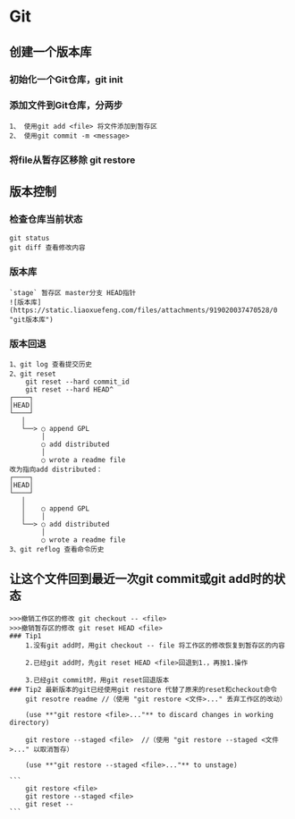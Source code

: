 # Git 
## 创建一个版本库
### 初始化一个Git仓库，git init 
### 添加文件到Git仓库，分两步
	1、 使用git add <file> 将文件添加到暂存区
	2、 使用git commit -m <message>
### 将file从暂存区移除 git restore
## 版本控制
### 检查仓库当前状态
	git status
	git diff 查看修改内容
### 版本库
	`stage` 暂存区 master分支 HEAD指针
	![版本库](https://static.liaoxuefeng.com/files/attachments/919020037470528/0 "git版本库")
### 版本回退
	1、git log 查看提交历史
	2、git reset
		git reset --hard commit_id
		git reset --hard HEAD^ 
	┌────┐
	│HEAD│
	└────┘
	   │
	   └──> ○ append GPL
	        │
	        ○ add distributed
	        │
	        ○ wrote a readme file
	改为指向add distributed：
	┌────┐
	│HEAD│
	└────┘
	   │
	   │    ○ append GPL
	   │    │
	   └──> ○ add distributed
	        │
	        ○ wrote a readme file		
	3、git reflog 查看命令历史
## 让这个文件回到最近一次git commit或git add时的状态
	>>>撤销工作区的修改 git checkout -- <file>
 	>>>撤销暂存区的修改 git reset HEAD <file>
 	### Tip1
 		1.没有git add时，用git checkout -- file 将工作区的修改恢复到暂存区的内容

		2.已经git add时，先git reset HEAD <file>回退到1.，再按1.操作

		3.已经git commit时，用git reset回退版本
	### Tip2 最新版本的git已经使用git restore 代替了原来的reset和checkout命令
		git resotre readme //（使用 "git restore <文件>..." 丢弃工作区的改动）

  		(use **"git restore <file>..."** to discard changes in working directory)

		git restore --staged <file>  //（使用 "git restore --staged <文件>..." 以取消暂存）

  		(use **"git restore --staged <file>..."** to unstage)

  	```
  		git restore <file> 
  		git restore --staged <file>
  		git reset -- 
  	```
  		
